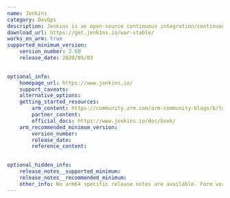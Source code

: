 ```yaml
--- 
name: Jenkins 
category: DevOps
description: Jenkins is an open-source continuous integration/continuous delivery and deployment (CI/CD) automation software DevOps tool written in the Java programming language. It is used to implement CI/CD workflows, called pipelines. 
download_url: https://get.jenkins.io/war-stable/ 
works_on_arm: true 
supported_minimum_version: 
    version_number: 2.60 
    release_date: 2020/09/03 

  
optional_info:
    homepage_url: https://www.jenkins.io/ 
    support_caveats: 
    alternative_options: 
    getting_started_resources: 
        arm_content: https://community.arm.com/arm-community-blogs/b/tools-software-ides-blog/posts/jenkins-community-support-for-arm-architecture
        partner_content:  
        official_docs: https://www.jenkins.io/doc/book/ 
    arm_recommended_minimum_version: 
        version_number: 
        release_date: 
        reference_content:

  
optional_hidden_info:
    release_notes__supported_minimum: 
    release_notes__recommended_minimum: 
    other_info: No arm64 specific release notes are available. Form version 2.60 or higher, Java 8 is required.
--- 
```

